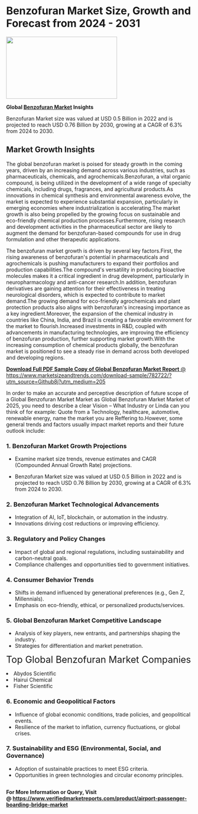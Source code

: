 <H1>Benzofuran Market Size, Growth and Forecast from 2024 - 2031</H1><img class="aligncenter size-medium wp-image-584254" src="https://thirdeyenews.in/wp-content/uploads/2024/09/Global-Market-Research-300x168.jpeg" alt="" width="300" height="168" /><p><strong>Global&nbsp;<a href="https://www.marketsizeandtrends.com/download-sample/782722/?utm_source=Github8j?utm_medium=205">Benzofuran Market</a> Insights</strong></p><p>Benzofuran Market size was valued at USD 0.5 Billion in 2022 and is projected to reach USD 0.76 Billion by 2030, growing at a CAGR of 6.3% from 2024 to 2030.</p><p><h2>Market Growth Insights</h2> <p>The global benzofuran market is poised for steady growth in the coming years, driven by an increasing demand across various industries, such as pharmaceuticals, chemicals, and agrochemicals.Benzofuran, a vital organic compound, is being utilized in the development of a wide range of specialty chemicals, including drugs, fragrances, and agricultural products.As innovations in chemical synthesis and environmental awareness evolve, the market is expected to experience substantial expansion, particularly in emerging economies where industrialization is accelerating.The market growth is also being propelled by the growing focus on sustainable and eco-friendly chemical production processes.Furthermore, rising research and development activities in the pharmaceutical sector are likely to augment the demand for benzofuran-based compounds for use in drug formulation and other therapeutic applications.</p> <p><a href="javascript:void(0)"></a></p> <p>The benzofuran market growth is driven by several key factors.First, the rising awareness of benzofuran's potential in pharmaceuticals and agrochemicals is pushing manufacturers to expand their portfolios and production capabilities.The compound's versatility in producing bioactive molecules makes it a critical ingredient in drug development, particularly in neuropharmacology and anti-cancer research.In addition, benzofuran derivatives are gaining attention for their effectiveness in treating neurological disorders, which is expected to contribute to market demand.The growing demand for eco-friendly agrochemicals and plant protection products also aligns with benzofuran's increasing importance as a key ingredient.Moreover, the expansion of the chemical industry in countries like China, India, and Brazil is creating a favorable environment for the market to flourish.Increased investments in R&D, coupled with advancements in manufacturing technologies, are improving the efficiency of benzofuran production, further supporting market growth.With the increasing consumption of chemical products globally, the benzofuran market is positioned to see a steady rise in demand across both developed and developing regions.</p> <p><a href="javascript:void(0)"></p><p><span class=""><strong>Download Full PDF Sample Copy of Global Benzofuran Market Report</strong> @ <a href="https://www.marketsizeandtrends.com/download-sample/782722/?utm_source=Github8j?utm_medium=205" target="_blank">https://www.marketsizeandtrends.com/download-sample/782722/?utm_source=Github8j?utm_medium=205</a></span></p><p>In order to make an accurate and perceptive description of future scope of a Global&nbsp;Benzofuran Market Market as Global&nbsp;Benzofuran Market Market of 2025, you need to describe a clear Vision &ndash; What Industry or Linda can you think of for example: Quote from a Technology, healthcare, automotive, renewable energy, name the market you are Reffering to.However, some general trends and factors usually impact market reports and their future outlook include:</p><h3>1.&nbsp;<strong>Benzofuran Market Growth Projections</strong></h3><ul><li>Examine market size trends, revenue estimates and CAGR (Compounded Annual Growth Rate) projections.</li><li><p>Benzofuran Market size was valued at USD 0.5 Billion in 2022 and is projected to reach USD 0.76 Billion by 2030, growing at a CAGR of 6.3% from 2024 to 2030.</p></li></ul><h3>2.&nbsp;<strong>Benzofuran Market Technological Advancements</strong></h3><ul><li>Integration of AI, IoT, blockchain, or automation in the industry.</li><li>Innovations driving cost reductions or improving efficiency.</li></ul><h3>3.&nbsp;<strong>Regulatory and Policy Changes</strong></h3><ul><li>Impact of global and regional regulations, including sustainability and carbon-neutral goals.</li><li>Compliance challenges and opportunities tied to government initiatives.</li></ul><h3>4.&nbsp;<strong>Consumer Behavior Trends</strong></h3><ul><li>Shifts in demand influenced by generational preferences (e.g., Gen Z, Millennials).</li><li>Emphasis on eco-friendly, ethical, or personalized products/services.</li></ul><h3>5.&nbsp;<strong>Global Benzofuran Market Competitive Landscape</strong></h3><ul><li>Analysis of key players, new entrants, and partnerships shaping the industry.</li><li>Strategies for differentiation and market penetration.</li></ul><p data-pm-slice="1 1 []"><span style="color: inherit; font-family: inherit; font-size: 25px;">Top Global Benzofuran Market Companies</span></p><div class="" data-test-id=""><p><li>Abydos Scientific</li><li> Hairui Chemical</li><li> Fisher Scientific</li></p></div><h3>6.&nbsp;<strong>Economic and Geopolitical Factors</strong></h3><ul><li>Influence of global economic conditions, trade policies, and geopolitical events.</li><li>Resilience of the market to inflation, currency fluctuations, or global crises.</li></ul><h3>7.&nbsp;<strong>Sustainability and ESG (Environmental, Social, and Governance)</strong></h3><ul><li>Adoption of sustainable practices to meet ESG criteria.</li><li>Opportunities in green technologies and circular economy principles.</li></ul><h2><strong style="font-size: 14px;">For More Information or Query, Visit @&nbsp;</strong><a style="background-color: #ffffff; font-size: 14px;" href="https://www.marketsizeandtrends.com/report/benzofuran-market/" target="_blank">https://www.verifiedmarketreports.com/product/airport-passenger-boarding-bridge-market</a></h2>